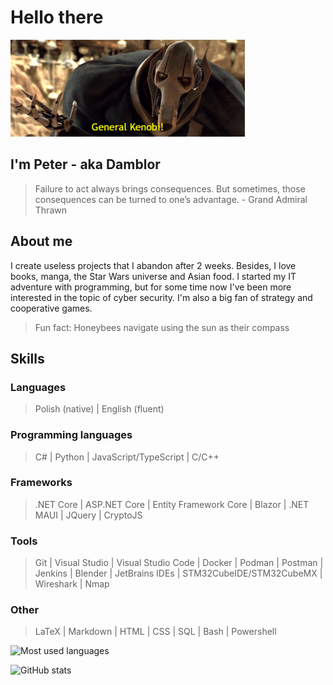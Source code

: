 # Hello there

![Kenobi](./assets/kenobi.png)

## I'm Peter - aka Damblor

> Failure to act always brings consequences. But sometimes,
those consequences can be turned to one’s advantage. - Grand Admiral Thrawn

## About me

I create useless projects that I abandon after 2 weeks. Besides, I love books, manga, the Star Wars universe and Asian food. I started my IT adventure with programming, but for some time now I've been more interested in the topic of cyber security. I'm also a big fan of strategy and cooperative games.

> Fun fact: Honeybees navigate using the sun as their compass

## Skills

### Languages

> Polish (native) | English (fluent)

### Programming languages

> C# | Python | JavaScript/TypeScript | C/C++

### Frameworks

> .NET Core | ASP.NET Core | Entity Framework Core | Blazor | .NET MAUI | JQuery | CryptoJS

### Tools

> Git | Visual Studio | Visual Studio Code | Docker | Podman | Postman | Jenkins | Blender | JetBrains IDEs | STM32CubeIDE/STM32CubeMX | Wireshark | Nmap

### Other

> LaTeX | Markdown | HTML | CSS | SQL | Bash | Powershell

![Most used languages](https://github-readme-stats.vercel.app/api/top-langs/?username=damblor&theme=transparent&layout=compact)

![GitHub stats](https://github-readme-stats.vercel.app/api?username=damblor&show_icons=true&theme=transparent&rank_icon=github&include_all_commits=true)
